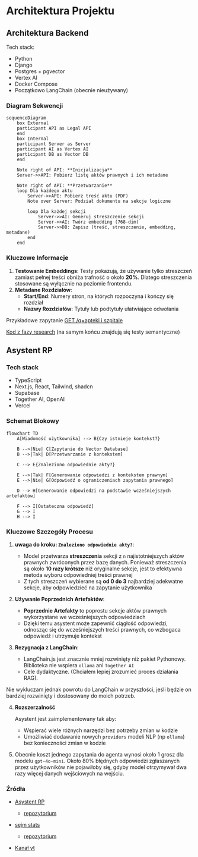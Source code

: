 # Architektura Projektu

## Architektura Backend

Tech stack:
- Python
- Django
- Postgres + pgvector
- Vertex AI
- Docker Compose
- Początkowo LangChain (obecnie nieużywany)

### Diagram Sekwencji

```mermaid
sequenceDiagram
    box External
    participant API as Legal API
    end
    box Internal
    participant Server as Server
    participant AI as Vertex AI
    participant DB as Vector DB
    end
    
    Note right of API: **Inicjalizacja**
    Server->>API: Pobierz listę aktów prawnych i ich metadane
    
    Note right of API: **Przetwarzanie**
    loop Dla każdego aktu
        Server->>API: Pobierz treść aktu (PDF)
        Note over Server: Podział dokumentu na sekcje logiczne
        
        loop Dla każdej sekcji
            Server->>AI: Generuj streszczenie sekcji
            Server->>AI: Twórz embedding (768-dim)
            Server->>DB: Zapisz (treść, streszczenie, embedding, metadane)
        end
    end
```

### Kluczowe Informacje

1. **Testowanie Embeddings**: Testy pokazują, że używanie tylko streszczeń zamiast pełnej treści obniża trafność o około **20%**. Dlatego streszczenia stosowane są wyłącznie na poziomie frontendu.
2. **Metadane Rozdziałów**:
   - **Start/End**: Numery stron, na których rozpoczyna i kończy się rozdział
   - **Nazwy Rozdziałów**: Tytuły lub podtytuły ułatwiające odwołania


Przykładowe zapytanie [GET /q=apteki i szpitale](https://sejm-stats.pl/apiInt/vector-search/?q=%22apteki%20i%20szpitale%22)

[Kod z fazy research](https://github.com/miskibin/sejm-stats/blob/main/research/embedings.ipynb) (na samym końcu znajdują się testy semantyczne)


## **Asystent RP**

### Tech stack
- TypeScript
- Next.js, React, Tailwind, shadcn
- Supabase
- Together AI, OpenAI
- Vercel

### Schemat Blokowy

```mermaid
flowchart TD
    A[Wiadomość użytkownika] --> B{Czy istnieje kontekst?}
    
    B -->|Nie| C[Zapytanie do Vector Database]
    B -->|Tak| D[Przetwarzanie z kontekstem]
    
    C --> E{Znaleziono odpowiednie akty?}
    
    E -->|Tak| F[Generowanie odpowiedzi z kontekstem prawnym]
    E -->|Nie| G[Odpowiedź o ograniczeniach zapytania prawnego]
    
    D --> H[Generowanie odpowiedzi na podstawie wcześniejszych artefaktów]
    
    F --> I[Ostateczna odpowiedź]
    G --> I
    H --> I
```

### Kluczowe Szczegóły Procesu

1. **uwaga do kroku: `Znaleziono odpowiednie akty?`**:
   - Model przetwarza **streszczenia** sekcji z `n` najistotniejszych aktów prawnych zwróconych przez bazę danych. Ponieważ streszczenia są około **10 razy krótsze** niż oryginalne sekcje, jest to efektywna metoda wyboru odpowiedniej treści prawnej
   - Z tych streszczeń wybierane są **od 0 do 3** najbardziej adekwatne sekcje, aby odpowiedzieć na zapytanie użytkownika

2. **Używanie Poprzednich Artefaktów**:
   - **Poprzednie Artefakty** to poprostu sekcje aktów prawnych wykorzystane we wcześniejszych odpowiedziach
   - Dzięki temu asystent może zapewnić ciągłość odpowiedzi, odnosząc się do wcześniejszych treści prawnych, co wzbogaca odpowiedź i utrzymuje kontekst

3. **Rezygnacja z LangChain**:
   - LangChain.js jest znacznie mniej rozwinięty niż pakiet Pythonowy. Biblioteka nie wspiera `ollama` ani `Together AI`
   - Cele dydaktyczne. (Chciałem lepiej zrozumieć proces działania RAG).

Nie wykluczam jednak powrotu do LangChain w przyszłości, jeśli będzie on bardziej rozwinięty i dostosowany do moich potrzeb.

4. **Rozszerzalność**
    
    Asystent jest zaimplementowany tak aby: 
    - Wspierać wiele różnych narzędzi bez potrzeby zmian w kodzie
    - Umożliwiać dodawanie nowych `providers` modeli  NLP (np `ollama`) bez konieczności zmian w kodzie

5. Obecnie koszt jednego zapytania do agenta wynosi około 1 grosz dla modelu `gpt-4o-mini`. Około 80% błędnych odpowiedzi zgłaszanych przez użytkowników nie pojawiłoby się, gdyby model otrzymywał dwa razy więcej danych wejściowych na wejściu.

### Źródła
- [Asystent RP](https://chat.sejm-stats.pl/)   
    -  [repozytorium](https://github.com/miskibin/asystent-rp)

- [sejm stats](https://sejm-stats.pl/)  
    -  [repozytorium](https://github.com/miskibin/sejm-stats)

- [Kanał yt](https://www.youtube.com/@sejm-stats)